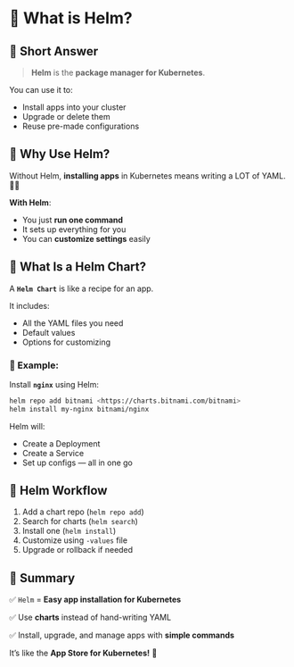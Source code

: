 # 💚 What is Helm?

## 💛 Short Answer

> **Helm** is the **package manager for Kubernetes**.


You can use it to:

- Install apps into your cluster
- Upgrade or delete them
- Reuse pre-made configurations

## 💛 Why Use Helm?

Without Helm, **installing apps** in Kubernetes means writing a LOT of YAML. 😵‍💫

**With Helm**:

- You just **run one command**
- It sets up everything for you
- You can **customize settings** easily

## 💛 What Is a Helm Chart?

A **`Helm Chart`** is like a recipe for an app.

It includes:

- All the YAML files you need
- Default values
- Options for customizing

### 🤍 Example:

Install **`nginx`** using Helm:

```bash
helm repo add bitnami <https://charts.bitnami.com/bitnami>
helm install my-nginx bitnami/nginx
```

Helm will:

- Create a Deployment
- Create a Service
- Set up configs — all in one go

## 💛 Helm Workflow

1. Add a chart repo (`helm repo add`)
2. Search for charts (`helm search`)
3. Install one (`helm install`)
4. Customize using `-values` file
5. Upgrade or rollback if needed

## 🤍 Summary

✅ `Helm` = **Easy app installation for Kubernetes**

✅ Use **charts** instead of hand-writing YAML

✅ Install, upgrade, and manage apps with **simple commands**

It’s like the **App Store for Kubernetes!** 🎉
